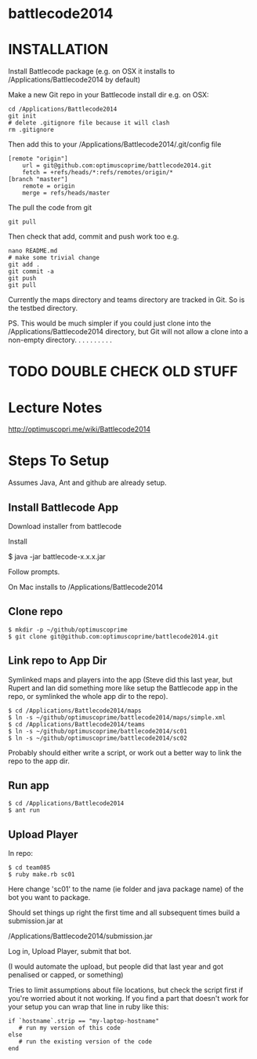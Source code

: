 battlecode2014
==============

INSTALLATION
============

Install Battlecode package (e.g. on OSX it installs to /Applications/Battlecode2014 by default)

Make a new Git repo in your Battlecode install dir e.g. on OSX:

```
cd /Applications/Battlecode2014
git init
# delete .gitignore file because it will clash
rm .gitignore
```

Then add this to your /Applications/Battlecode2014/.git/config file

```
[remote "origin"]
    url = git@github.com:optimuscoprime/battlecode2014.git
    fetch = +refs/heads/*:refs/remotes/origin/*
[branch "master"]
    remote = origin
    merge = refs/heads/master
```

The pull the code from git

```
git pull
```

Then check that add, commit and push work too e.g.

```
nano README.md
# make some trivial change
git add .
git commit -a
git push
git pull
```

Currently the maps directory and teams directory are tracked in Git. So is the testbed directory.

PS. This would be much simpler if you could just clone into the /Applications/Battlecode2014 directory, but Git will not allow a clone into a non-empty directory.
.
.
.
.
.
.
.
.
.

TODO DOUBLE CHECK OLD STUFF
=========

Lecture Notes
=============

http://optimuscopri.me/wiki/Battlecode2014


Steps To Setup
==============

Assumes Java, Ant and github are already setup.

## Install Battlecode App

Download installer from battlecode

Install

$ java -jar battlecode-x.x.x.jar

Follow prompts.

On Mac installs to /Applications/Battlecode2014

## Clone repo

```
$ mkdir -p ~/github/optimuscoprime
$ git clone git@github.com:optimuscoprime/battlecode2014.git
```

## Link repo to App Dir

Symlinked maps and players into the app
(Steve did this last year, but Rupert and Ian did something more like setup
the Battlecode app in the repo, or symlinked the whole app dir to the repo).

```
$ cd /Applications/Battlecode2014/maps
$ ln -s ~/github/optimuscoprime/battlecode2014/maps/simple.xml
$ cd /Applications/Battlecode2014/teams
$ ln -s ~/github/optimuscoprime/battlecode2014/sc01
$ ln -s ~/github/optimuscoprime/battlecode2014/sc02
```

Probably should either write a script, or work out a better way to link
the repo to the app dir.

## Run app

```
$ cd /Applications/Battlecode2014
$ ant run
```

## Upload Player

In repo:

```
$ cd team085
$ ruby make.rb sc01
```

Here change 'sc01' to the name (ie folder and java package name) of the bot you want to package.

Should set things up right the first time and all subsequent times build a submission.jar at

/Applications/Battlecode2014/submission.jar

Log in, Upload Player, submit that bot.

(I would automate the upload, but people did that last year and got penalised or capped, or something)

Tries to limit assumptions about file locations, but check the script first if you're worried about it not working.
If you find a part that doesn't work for your setup you can wrap that line in ruby like this:

```
if `hostname`.strip == "my-laptop-hostname"
   # run my version of this code
else
   # run the existing version of the code
end
```



